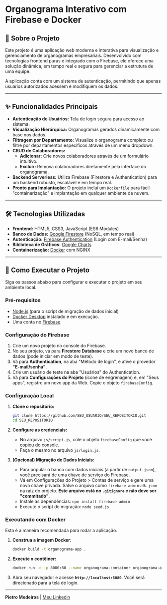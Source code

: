 # Organograma Interativo com Firebase e Docker


## 📜 Sobre o Projeto

Este projeto é uma aplicação web moderna e interativa para visualização e gerenciamento de organogramas empresariais. Desenvolvido com tecnologias frontend puras e integrado com o Firebase, ele oferece uma solução dinâmica, em tempo real e segura para gerenciar a estrutura de uma equipe.

A aplicação conta com um sistema de autenticação, permitindo que apenas usuários autorizados acessem e modifiquem os dados.

---

## ✨ Funcionalidades Principais

*   **Autenticação de Usuários:** Tela de login segura para acesso ao sistema.
*   **Visualização Hierárquica:** Organogramas gerados dinamicamente com base nos dados.
*   **Filtragem por Departamento:** Visualize o organograma completo ou filtre por departamentos específicos através de um menu dropdown.
*   **CRUD de Colaboradores:**
    *   **Adicionar:** Crie novos colaboradores através de um formulário intuitivo.
    *   **Excluir:** Remova colaboradores diretamente pela interface do organograma.
*   **Backend Serverless:** Utiliza Firebase (Firestore e Authentication) para um backend robusto, escalável e em tempo real.
*   **Pronto para Implantação:** O projeto inclui um `Dockerfile` para fácil "containerização" e implantação em qualquer ambiente de nuvem.

---

## 🛠️ Tecnologias Utilizadas

*   **Frontend:** HTML5, CSS3, JavaScript (ES6 Modules)
*   **Banco de Dados:** [Google Firestore](https://firebase.google.com/docs/firestore) (NoSQL, em tempo real)
*   **Autenticação:** [Firebase Authentication](https://firebase.google.com/docs/auth) (Login com E-mail/Senha)
*   **Biblioteca de Gráficos:** [Google Charts](https://developers.google.com/chart)
*   **Containerização:** [Docker](https://www.docker.com/) com NGINX

---

## 🚀 Como Executar o Projeto

Siga os passos abaixo para configurar e executar o projeto em seu ambiente local.

### Pré-requisitos

*   [Node.js](https://nodejs.org/en/) (para o script de migração de dados inicial)
*   [Docker Desktop](https://www.docker.com/products/docker-desktop) instalado e em execução.
*   Uma conta no [Firebase](https://firebase.google.com/).

### Configuração do Firebase

1.  Crie um novo projeto no console do Firebase.
2.  No seu projeto, vá para **Firestore Database** e crie um novo banco de dados (pode iniciar em modo de teste).
3.  Vá para **Authentication**, na aba "Método de login", e ative o provedor **"E-mail/senha"**.
4.  Crie um usuário de teste na aba "Usuários" do Authentication.
5.  Vá para **Configurações do Projeto** (ícone de engrenagem) e, em "Seus apps", registre um novo app da Web. Copie o objeto `firebaseConfig`.

### Configuração Local

1.  **Clone o repositório:**
    ```bash
    git clone https://github.com/SEU_USUARIO/SEU_REPOSITORIO.git
    cd SEU_REPOSITORIO
    ```

2.  **Configure as credenciais:**
    *   No arquivo `js/script.js`, cole o objeto `firebaseConfig` que você copiou do console.
    *   Faça o mesmo no arquivo `js/login.js`.

3.  **(Opcional) Migração de Dados Iniciais:**
    *   Para popular o banco com dados iniciais (a partir de `output.json`), você precisará de uma chave de serviço do Firebase.
    *   Vá em Configurações do Projeto > Contas de serviço e gere uma nova chave privada. Salve o arquivo como `firebase-adminsdk.json` na raiz do projeto. **Este arquivo está no `.gitignore` e não deve ser "commitado"**.
    *   Instale as dependências: `npm install firebase-admin`
    *   Execute o script de migração: `node seed.js`

### Executando com Docker

Esta é a maneira recomendada para rodar a aplicação.

1.  **Construa a imagem Docker:**
    ```bash
    docker build -t organograma-app .
    ```

2.  **Execute o contêiner:**
    ```bash
    docker run -d -p 8080:80 --name organograma-container organograma-app
    ```

3.  Abra seu navegador e acesse **`http://localhost:8080`**. Você será direcionado para a tela de login.

---

**Pietro Medeiros** | [Meu Linkedin](https://www.linkedin.com/in/pietro-medeiros-770bba162/)
